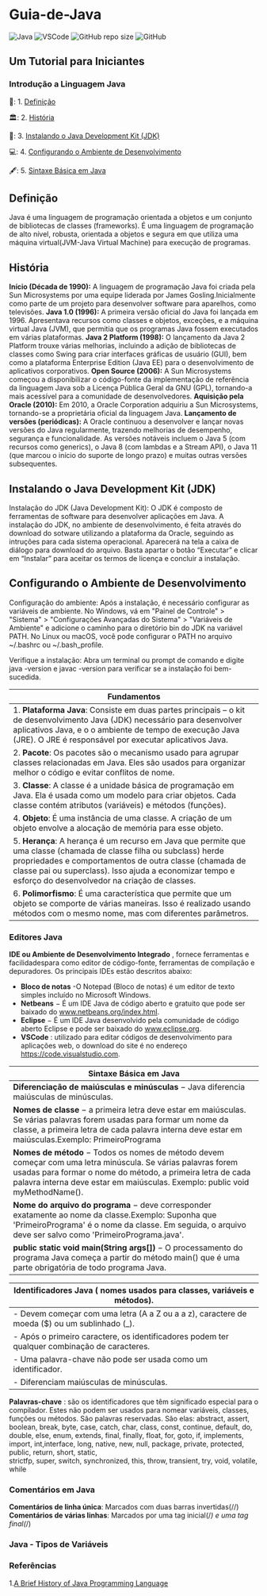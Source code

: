# Guia-de-Java
![Java](https://img.shields.io/badge/Java-%23ED8B00.svg?style=for-the-badge&logo=openjdk&logoColor=white)
![VSCode](https://img.shields.io/badge/Made%20for-VSCode-1f425f.svg)
![GitHub repo size](https://img.shields.io/github/repo-size/deniseflora/Guia-de-Java)
![GitHub](https://img.shields.io/github/license/deniseflora/Guia-de-Java)

## Um Tutorial para Iniciantes

### Introdução a Linguagem Java

📖: 1. [Definição](#id1)  

🏛️: 2. [História](#id2)

🍵: 3. [Instalando o Java Development Kit (JDK)](#id3)

💻: 4. [Configurando o Ambiente de Desenvolvimento](#id4)
  
🖋️: 5. [Sintaxe Básica em Java](id#5)

<div id='id1' />

 ## Definição
Java é uma linguagem de programação orientada a objetos e um conjunto de bibliotecas de classes (frameworks). É uma linguagem de programação de alto nível, robusta, orientada a objetos e segura em que utiliza uma máquina virtual(JVM-Java Virtual Machine) para execução de programas.
<div id='id2' />

## História
**Início (Década de 1990):** A linguagem de programação Java foi criada pela Sun Microsystems por uma equipe liderada por James Gosling.Inicialmente como parte de um projeto para desenvolver software para aparelhos, como televisões.
 **Java 1.0 (1996):** A primeira versão oficial do Java foi lançada em 1996. Apresentava recursos como classes e objetos, exceções,  e a  máquina virtual Java (JVM), que permitia que os programas Java fossem executados em várias plataformas.
**Java 2 Platform (1998):** O lançamento da Java 2 Platform trouxe várias melhorias, incluindo a adição de bibliotecas de classes como Swing para criar interfaces gráficas de usuário (GUI), bem como a plataforma Enterprise Edition (Java EE) para o desenvolvimento de aplicativos corporativos.
**Open Source (2006):** A Sun Microsystems começou a disponibilizar o código-fonte da implementação de referência da linguagem Java sob a Licença Pública Geral da GNU (GPL), tornando-a mais acessível para a comunidade de desenvolvedores.
**Aquisição pela Oracle (2010):** Em 2010, a Oracle Corporation adquiriu a Sun Microsystems, tornando-se a proprietária oficial da linguagem Java.
**Lançamento de versões (periódicas):** A Oracle continuou a desenvolver e lançar novas versões do Java regularmente, trazendo melhorias de desempenho, segurança e funcionalidade. As versões notáveis incluem o Java 5 (com recursos como generics), o Java 8 (com lambdas e a Stream API), o Java 11 (que marcou o início do suporte de longo prazo) e muitas outras versões subsequentes.

<div id='id3' />

## Instalando o Java Development Kit (JDK)
Instalação do JDK (Java Development Kit): O JDK é composto de ferramentas de software para desenvolver aplicações em Java. A instalação do JDK, no ambiente de desenvolvimento, é feita através do download do sotware utilizando a plataforma da Oracle, seguindo as intruções para cada sistema operacional. 
Aparecerá na tela a caixa de diálogo para download do arquivo. Basta apartar o botão “Executar” e clicar em “Instalar” para aceitar os termos de licença e concluir a instalação.

<div id='id4' />
 
## Configurando o Ambiente de Desenvolvimento
Configuração do ambiente: Após a instalação, é necessário configurar as variáveis de ambiente. No Windows, vá em "Painel de Controle" > "Sistema" > "Configurações Avançadas do Sistema" > "Variáveis de Ambiente" e adicione o caminho para o diretório bin do JDK na variável PATH. No Linux ou macOS, você pode configurar o PATH no arquivo ~/.bashrc ou ~/.bash_profile.

Verifique a instalação: Abra um terminal ou prompt de comando e digite java -version e javac -version para verificar se a instalação foi bem-sucedida.

| **Fundamentos**                                                                                               | 
| ----------------------------------------------------------------------------------------------------------------| 
| 1. **Plataforma Java**: Consiste em duas partes principais –  o kit de desenvolvimento Java (JDK) necessário para desenvolver aplicativos Java, e o o ambiente de tempo de execução Java (JRE). O JRE é responsável por executar aplicativos Java.   | 
|  2. **Pacote**: Os pacotes são o mecanismo usado para agrupar classes relacionadas em Java. Eles são usados para organizar melhor o código e evitar conflitos de nome.  | 
|  3. **Classe**: A classe é a unidade básica de programação em Java. Ela é usada como um modelo para criar objetos. Cada classe contém atributos (variáveis) e métodos (funções).   | 
|  4. **Objeto**: É uma instância de uma classe. A criação de um objeto envolve a alocação de memória para esse objeto.   | 
| 5. **Herança**: A herança é um recurso em Java que permite que uma classe (chamada de classe filha ou subclass) herde propriedades e comportamentos de outra classe (chamada de classe pai ou superclass). Isso ajuda a economizar tempo e esforço do desenvolvedor na criação de classes.  |
| 6. **Polimorfismo**: É uma característica que permite que um objeto se comporte de várias maneiras. Isso é realizado usando métodos com o mesmo nome, mas com diferentes parâmetros.  |

<div id='id5' />

### Editores Java 
**IDE ou Ambiente de Desenvolvimento Integrado** , fornece  ferramentas e facilidadespara como editor de código-fonte, ferramentas de compilação e depuradores. Os principais IDEs estão descritos abaixo:
- **Bloco de notas** -O Notepad (Bloco de notas) é um editor de texto simples incluído no  Microsoft Windows. 
- **Netbeans** − É um IDE Java de código aberto e gratuito que pode ser baixado do www.netbeans.org/index.html.
- **Eclipse** − É um IDE Java desenvolvido pela comunidade de código aberto Eclipse e pode ser baixado do www.eclipse.org.
- **VSCode** : utilizado para editar códigos de desenvolvimento para aplicações web, o download do site é no endereço https://code.visualstudio.com.
 
| **Sintaxe Básica em Java**  |
| -----------------------------|
| **Diferenciação de maiúsculas e minúsculas** − Java diferencia maiúsculas de minúsculas.  |
| **Nomes de classe** − a primeira letra deve estar em maiúsculas. Se várias palavras forem usadas para formar um nome da classe, a primeira letra de cada palavra interna deve estar em maiúsculas.Exemplo: PrimeiroPrograma  |
| **Nomes de método** − Todos os nomes de método devem começar com uma letra minúscula. Se várias palavras forem usadas para formar o nome do método, a primeira letra de cada palavra interna deve estar em maiúsculas. Exemplo: public void myMethodName(). |
| **Nome do arquivo do programa** −  deve corresponder exatamente ao nome da classe.Exemplo: Suponha que 'PrimeiroPrograma' é o nome da classe. Em seguida, o arquivo deve ser salvo como 'PrimeiroPrograma.java'.|
| **public static void main(String args[])** − O processamento do programa Java começa a partir do método main() que é uma parte obrigatória de todo programa Java.|

| **Identificadores Java** ( nomes usados para classes, variáveis e métodos).  |
|----------------------------------------------------------------------------|
| - Devem começar com uma letra (A a Z ou a a z), caractere de moeda ($) ou um sublinhado (_).  |
| - Após o primeiro caractere, os identificadores podem ter qualquer combinação de caracteres.  |
| - Uma palavra-chave não pode ser usada como um identificador.  |
| - Diferenciam maiúsculas de minúsculas. |

 **Palavras-chave** : são os identificadores que têm significado especial para o compilador. Estes não podem ser usados para nomear variáveis, classes, funções ou métodos. São palavras reservadas.  São elas: abstract, assert, boolean, break, byte, case, catch, char, class, const, continue, default, do,   
double, else, enum, extends, final, finally, float, for, goto, if, implements, import, int,interface, long, native, new, null, package, private, protected, public, return, short, static,	
strictfp, super, switch, synchronized, this, throw, transient, try, void, volatile, while  


### Comentários em Java
**Comentários de linha única**: Marcados com duas barras invertidas(//) 
**Comentários de várias linhas**: Marcados por uma tag inicial(/*) e uma tag final(*/)

### Java - Tipos de Variáveis


### Referências

1.[A Brief History of Java Programming Language](https://www.theknowledgeacademy.com/)


